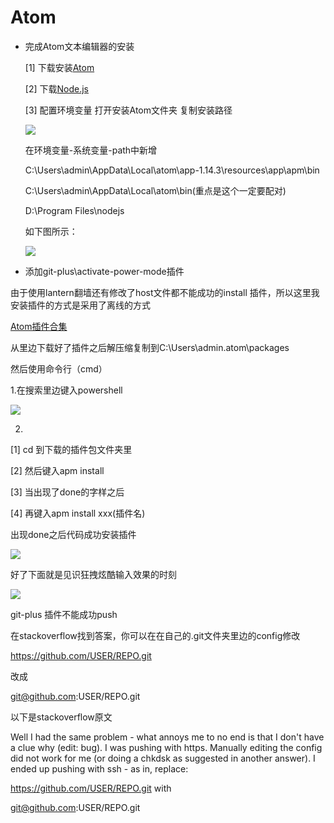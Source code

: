 # Atom
- 完成Atom文本编辑器的安装

    [1] 下载安装[Atom](https://atom.io/)

    [2] 下载[Node.js](https://nodejs.org/en/)

    [3] 配置环境变量
    打开安装Atom文件夹 复制安装路径

    ![](http://p1.bqimg.com/567571/5d065a1374244fed.png)

    在环境变量-系统变量-path中新增

    C:\Users\admin\AppData\Local\atom\app-1.14.3\resources\app\apm\bin

    C:\Users\admin\AppData\Local\atom\bin(重点是这个一定要配对)

    D:\Program Files\nodejs

    如下图所示：

    ![](http://i1.piimg.com/567571/1fafe02f452a8fe3.png)

- 添加git-plus\activate-power-mode插件

由于使用lantern翻墙还有修改了host文件都不能成功的install 插件，所以这里我安装插件的方式是采用了离线的方式

[Atom插件合集](https://atom.io/packages)

从里边下载好了插件之后解压缩复制到C:\Users\admin\.atom\packages

然后使用命令行（cmd）

1.在搜索里边键入powershell

![](http://i1.piimg.com/567571/7b6fe1b457aa7621.png)

2.

  [1] cd 到下载的插件包文件夹里

  [2] 然后键入apm install

  [3] 当出现了done的字样之后

  [4] 再键入apm install xxx(插件名)

出现done之后代码成功安装插件

![](http://i1.piimg.com/567571/148cad92b0340589.jpg)

好了下面就是见识狂拽炫酷输入效果的时刻

![](http://i1.piimg.com/567571/362a78b264be5e71.gif)


git-plus 插件不能成功push

在stackoverflow找到答案，你可以在在自己的.git文件夹里边的config修改


https://github.com/USER/REPO.git

改成

git@github.com:USER/REPO.git

以下是stackoverflow原文

Well I had the same problem - what annoys me to no end is that I don't have a clue why (edit: bug). I was pushing with https. Manually editing the config did not work for me (or doing a chkdsk as suggested in another answer). I ended up pushing with ssh - as in, replace:

https://github.com/USER/REPO.git
with

git@github.com:USER/REPO.git
